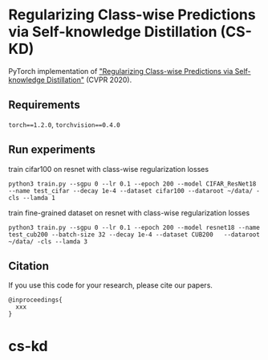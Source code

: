 # Regularizing Class-wise Predictions via Self-knowledge Distillation (CS-KD)

PyTorch implementation of ["Regularizing Class-wise Predictions via Self-knowledge Distillation"](https://) (CVPR 2020).

## Requirements

`torch==1.2.0`, `torchvision==0.4.0`

## Run experiments

train cifar100 on resnet with class-wise regularization losses

`python3 train.py --sgpu 0 --lr 0.1 --epoch 200 --model CIFAR_ResNet18 --name test_cifar --decay 1e-4 --dataset cifar100 --dataroot ~/data/ -cls --lamda 1`

train fine-grained dataset on resnet with class-wise regularization losses

`python3 train.py --sgpu 0 --lr 0.1 --epoch 200 --model resnet18 --name test_cub200 --batch-size 32 --decay 1e-4 --dataset CUB200   --dataroot ~/data/ -cls --lamda 3`

## Citation
If you use this code for your research, please cite our papers.
```
@inproceedings{
  xxx
}
```
# cs-kd
